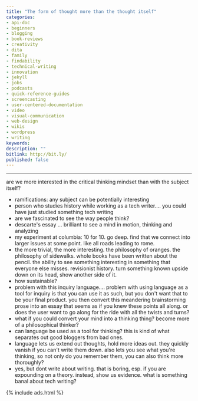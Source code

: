 ```yaml
---
title: "The form of thought more than the thought itself"
categories:
- api-doc
- beginners
- blogging
- book-reviews
- creativity
- dita
- family
- findability
- technical-writing
- innovation
- jekyll
- jobs
- podcasts
- quick-reference-guides
- screencasting
- user-centered-documentation
- video
- visual-communication
- web-design
- wikis
- wordpress
- writing
keywords:
description: ""
bitlink: http://bit.ly/
published: false
---
```







-------------------

are we more interested in the critical thinking mindset than with the subject itself?

- ramifications: any subject can be potentially interesting
- person who studies history while working as a tech writer.... you could have just studied something tech writing
- are we fascinated to see the way people think?
- descarte's essay ... brilliant to see a mind in motion, thinking and analyzing
- my experiment at columbia: 10 for 10. go deep. find that we connect into larger issues at some point. like all roads leading to rome.
- the more trivial, the more interesting. the philosophy of oranges. the philosophy of sidewalks. whole books have been written about the pencil. the ability to see something interesting in something that everyone else misses. revisionist history. turn something known upside down on its head, show another side of it.
- how sustainable?
- problem with this inquiry language.... problem with using language as a tool for inquiry is that you can use it as such, but you don't want that to be your final product. you then convert this meandering brainstorming prose into an essay that seems as if you knew these points all along. or does the user want to go along for the ride with all the twists and turns?
- what if you could convert your mind into a thinking thing? become more of a philosophical thinker?
- can language be used as a tool for thinking? this is kind of what separates out good bloggers from bad ones.
- language lets us extend out thoughts, hold more ideas out. they quickly vanish if you can't write them down. also lets you see what you're thinking, so not only do you remember them, you can also think more thoroughly?
- yes, but dont write about writing. that is boring, esp. if you are expounding on a theory. instead, show us evidence. what is something banal about tech writing?

{% include ads.html %}
